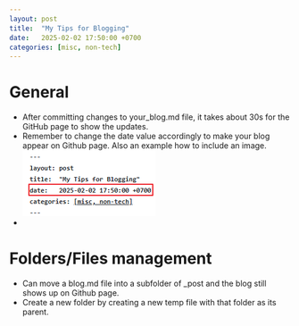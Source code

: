 ```yaml
---
layout: post
title:  "My Tips for Blogging"
date:   2025-02-02 17:50:00 +0700
categories: [misc, non-tech]
---
```


# General
* After committing changes to your_blog.md file, it takes about 30s for the GitHub page to show the updates.
* Remember to change the date value accordingly to make your blog appear on Github page. Also an example how to include an image.
 ![Change Date Value](https://raw.githubusercontent.com/tom-tin/tom-tin.github.io/master/_posts/how_blog/pictures/change_date.png)
* 

# Folders/Files management
* Can move a blog.md file into a subfolder of _post and the blog still shows up on Github page.
* Create a new folder by creating a new temp file with that folder as its parent. 
